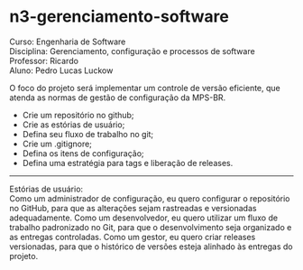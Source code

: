 # n3-gerenciamento-software
Curso: Engenharia de Software <br/>
Disciplina: Gerenciamento, configuração e processos de software <br/>
Professor: Ricardo <br/>
Aluno: Pedro Lucas Luckow <br/>

O foco do projeto será implementar um controle de versão eficiente, que atenda as normas de gestão de configuração da MPS-BR.
<ul>
  <li>Crie um repositório no github;</li>
  <li>Crie as estórias de usuário;</li>
  <li>Defina seu fluxo de trabalho no git;</li>
  <li>Crie um .gitignore;</li>
  <li>Defina os itens de configuração;</li>
  <li>Defina uma estratégia para tags e liberação de releases.</li>
</ul>

<hr/>
Estórias de usuário: 
<br/>
Como um administrador de configuração, eu quero configurar o repositório no GitHub, para que as alterações sejam rastreadas e versionadas adequadamente.
Como um desenvolvedor, eu quero utilizar um fluxo de trabalho padronizado no Git, para que o desenvolvimento seja organizado e as entregas controladas.
Como um gestor, eu quero criar releases versionadas, para que o histórico de versões esteja alinhado às entregas do projeto.
